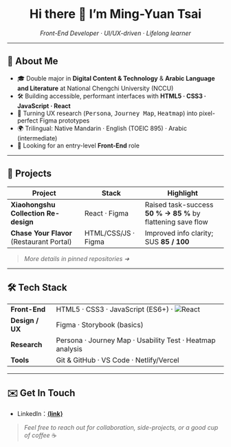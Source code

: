 <!--
  README.md ─ GitHub Profile Intro
  Author: Ming-Yuan Tsai
-->

<h1 align="center">Hi there 👋 I’m Ming-Yuan Tsai</h1>

<p align="center">
  <em>Front-End Developer · UI/UX-driven · Lifelong learner</em>
</p>

---

## 🩵 About Me
- 🎓 Double major in **Digital Content & Technology** & **Arabic Language and Literature** at National Chengchi University (NCCU)  
- 🛠  Building accessible, performant interfaces with **HTML5 · CSS3 · JavaScript · React**  
- 🎨  Turning UX research (<kbd>Persona</kbd>, <kbd>Journey Map</kbd>, <kbd>Heatmap</kbd>) into pixel-perfect Figma prototypes  
- 🌍  Trilingual: Native Mandarin · English (TOEIC 895) · Arabic (intermediate)  
- 🚀  Looking for an entry-level **Front-End** role 
---

## 🔭 Projects

| Project | Stack | Highlight |
|---------|-------|-----------|
| **Xiaohongshu Collection Re-design** | React · Figma | Raised task-success **50 % → 85 %** by flattening save flow |
| **Chase Your Flavor** (Restaurant Portal) | HTML/CSS/JS · Figma | Improved info clarity; SUS **85 / 100** |

> _More details in pinned repositories ➜_

---

## 🛠 Tech Stack
<table>
  <tr>
    <td><strong>Front-End</strong></td>
    <td>HTML5 · CSS3 · JavaScript (ES6+) · <img alt="React" src="https://img.shields.io/badge/-React-61DAFB?logo=react&logoColor=000&style=flat-square"/> </td>
  </tr>
  <tr>
    <td><strong>Design / UX</strong></td>
    <td>Figma ·  Storybook (basics)</td>
  </tr>
  <tr>
    <td><strong>Research</strong></td>
    <td>Persona · Journey Map · Usability Test · Heatmap analysis</td>
  </tr>
  <tr>
    <td><strong>Tools</strong></td>
    <td>Git & GitHub · VS Code · Netlify/Vercel</td>
  </tr>
</table>

---

## ✉️ Get In Touch
- LinkedIn：[**⟨link⟩**](https://www.linkedin.com/in/elsa-tsai-662a22271/)  

> _Feel free to reach out for collaboration, side-projects, or a good cup of coffee_ ☕️
